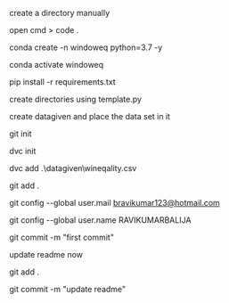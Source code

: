 create a directory manually

open cmd > code .

conda create -n windoweq python=3.7 -y

conda activate windoweq

pip install -r requirements.txt

create directories using template.py

create datagiven and place the data set in it

git init

dvc init

dvc add .\datagiven\wineqality.csv

git add .

git config --global user.mail bravikumar123@hotmail.com

git config --global user.name RAVIKUMARBALIJA

git commit -m "first commit"

update readme now

git add .

git commit -m "update readme"
